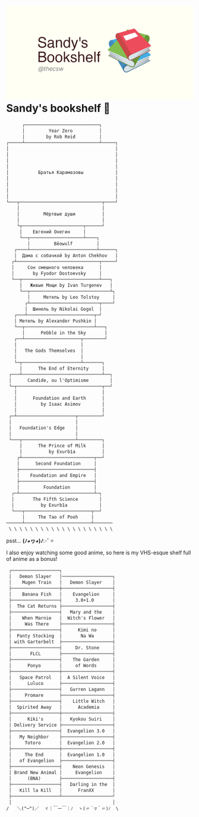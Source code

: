 ![preview](./preview.png)
Sandy\'s bookshelf 📖
====================

          ┌────────────────────────────┐
          │         Year Zero          │
          │        by Rob Reid         │
    ┌─────┴────────────────────────────┴─────┐
    │                                        │
    │                                        │
    │                                        │
    │                                        │
    │           Братья Карамазовы            │
    │                                        │
    │                                        │
    │                                        │
    │                                        │
    └───┬───────────────────────────────┬────┘
        │                               │
        │         Мёртвые души          │
        │                               │
        └┬───────────────────────┬──────┘
         │    Евгений Онегин     │
         └──┬────────────────────┴────┐
            │         Bēowulf         │
       ┌────┴─────────────────────────┴──────┐
       │  Дама с собачкой by Anton Chekhov   │
      ┌┴───────────────────────────────┬─────┘
      │     Сон смешного человека      │
      │       by Fyodor Dostoevsky     │
      └──┬─────────────────────────────┴───┐
         │   Живые Мощи by Ivan Turgenev   │
         └──┬──────────────────────────────┴┐
            │     Метель by Leo Tolstoy     │
           ┌┴──────────────────────────┬────┘
           │  Шинель by Nikolai Gogol  │
       ┌───┴─────────────────────────┬─┘
       │ Метель by Alexander Pushkin │
       └──┬──────────────────────────┴───┐
          │      Pebble in the Sky       │
       ┌──┴─────────────────────┬────────┘
       │                        │
       │   The Gods Themselves  │
       │                        │
       └─┬──────────────────────┴───────┐
         │      The End of Eternity     │
     ┌───┴──────────────────────────────┴──┐
     │      Candide, ou l'Optimisme        │
     └─┬────────────────────────────────┬──┘
       │                                │
       │      Foundation and Earth      │
       │         by Isaac Asimov        │
       │                                │
     ┌─┴──────────────────────┬─────────┘
     │                        │
     │   Foundation's Edge    │
     │                        │
     └───┬────────────────────┴─────────┐
         │      The Prince of Milk      │
         │          by Exurb1a          │
        ┌┴───────────────────────────┬──┘
        │      Second Foundation     │
        ├────────────────────────────┤
        │    Foundation and Empire   │
        ├────────────────────────────┤
        │         Foundation         │
      ┌─┴────────────────────────────┴─┐
      │       The Fifth Science        │
      │          by Exurb1a            │
      └───┬─────────────────────────┬──┘
          │     The Tao of Pooh     │
    ──────┴─────────────────────────┴───────
     \ \ \ \ \ \ \ \ \ \ \ \ \ \ \ \ \ \ \ \

psst... **(ﾉ◕ヮ◕)ﾉ**:･ﾟ✧

I also enjoy watching some good anime, so here is my VHS-esque shelf
full of anime as a bonus!


     ┌──────────────────┐
     │   Demon Slayer   │───────────────────┐
     │    Mugen Train   │   Demon Slayer    │
     ├──────────────────┼───────────────────┤
     │    Banana Fish   │    Evangelion     │
     ├──────────────────┤     3.0+1.0       │
     │  The Cat Returns ├───────────────────┤
     ├──────────────────┤   Mary and the    │
     │    When Marnie   │  Witch's Flower   │
     │     Was There    ├───────────────────┤
     ├──────────────────┤      Kimi no      │
     │  Panty Stocking  │       Na Wa       │
     │ with Garterbelt  ├───────────────────┤
     ├──────────────────┤     Dr. Stone     │
     │       FLCL       ├───────────────────┤
     ├──────────────────┤    The Garden     │
     │      Ponyo       │     of Words      │
     ├──────────────────┼───────────────────┤
     │   Space Patrol   │  A Silent Voice   │
     │      Luluco      ├───────────────────┤
     ├──────────────────┤   Gurren Lagann   │
     │     Promare      ├───────────────────┤
     ├──────────────────┤    Little Witch   │
     │  Spirited Away   │      Academia     │
     ├──────────────────┼───────────────────┤
     │      Kiki's      │   Kyokou Suiri    │
     │ Delivery Service ├───────────────────┤
     ├──────────────────┤  Evangelion 3.0   │
     │   My Neighbor    ├───────────────────┤
     │     Totoro       │  Evangelion 2.0   │
     ├──────────────────┼───────────────────┤
     │     The End      │  Evangelion 1.0   │
     │   of Evangelion  ├───────────────────┤
     ├──────────────────┤    Neon Genesis   │
     │ Brand New Animal │     Evangelion    │
     │      (BNA)       ├───────────────────┤
     ├──────────────────┤   Darling in the  │
     │   Kill la Kill   │      FranXX       │
     ├──────────────────┴───────────────────┘
     │                                      │
    /   ＼(^─^)／  ヾ｜￣ー￣｜ﾉ  ヽ(〃＾▽＾〃)ﾉ  \
